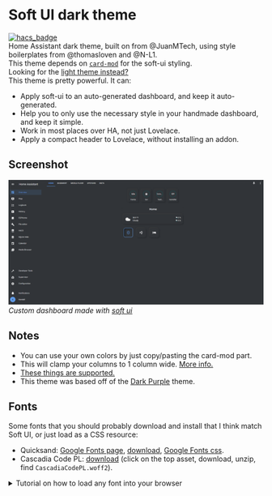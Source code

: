 # Soft UI dark theme
[![hacs_badge](https://img.shields.io/badge/HACS-Default-orange.svg?style=for-the-badge)](https://github.com/custom-components/hacs)  
Home Assistant dark theme, built on from @JuanMTech, using style boilerplates from @thomasloven and @N-L1.  
This theme depends on [`card-mod`](https://github.com/thomasloven/lovelace-card-mod) for the soft-ui styling.  
Looking for the [light theme instead?](https://github.com/KTibow/lovelace-light-soft-ui-theme/)  
This theme is pretty powerful. It can:
- Apply soft-ui to an auto-generated dashboard, and keep it auto-generated.
- Help you to only use the necessary style in your handmade dashboard, and keep it simple.
- Work in most places over HA, not just Lovelace.
- Apply a compact header to Lovelace, without installing an addon.
## Screenshot
[![Screenshot of it](darktheme.png)](#)
*Custom dashboard made with [soft ui](https://github.com/N-l1/lovelace-soft-ui)*
## Notes
- You can use your own colors by just copy/pasting the card-mod part.
- This will clamp your columns to 1 column wide. [More info.](https://github.com/KTibow/lovelace-light-soft-ui-theme/issues/6#issuecomment-669204209)
- [These things are supported.](https://github.com/KTibow/lovelace-light-soft-ui-theme/issues/3)
- This theme was based off of the [Dark Purple](https://github.com/JuanMTech/Home_Assistant_files/blob/b2ffbf2a3ffc05638b02f06d63e45618740ae281/themes/dark_purple.yaml) theme.
## Fonts
Some fonts that you should probably download and install that I think match Soft UI, or just load as a CSS resource:
- Quicksand: [Google Fonts page](https://fonts.google.com/specimen/Quicksand), [download](https://fonts.google.com/download?family=Quicksand), [Google Fonts css](https://fonts.googleapis.com/css?family=Quicksand&display=swap).
- Cascadia Code PL: [download](https://github.com/microsoft/cascadia-code/releases/latest) (click on the top asset, download, unzip, find `CascadiaCodePL.woff2`).
  
<details><summary>Tutorial on how to load any font into your browser</summary>

Upload the `woff2` into `/config/www`, and then make a file called `/config/www/fonts.js` which contains this:
```js
function loadcss() {
    let css = '/local/fonts.css?v=0.001'
    
    let link = document.createElement('link');
    let head = document.getElementsByTagName('head')[0];
    let tmp;
    link.rel = 'stylesheet';
    link.type = 'text/css';

    tmp = link.cloneNode(true);
    tmp.href = css;
    head.appendChild(tmp);
    console.info('%c Loaded font CSS at ' + css, 'color: white; background: #000; font-weight: 700;');
}
loadcss();
```
Then make a file called `/config/www/fonts.css` which contains this:
```css
@font-face {
  font-family: 'Cascadia Code PL';
  font-style: normal;
  font-weight: 400;
  src: url(/local/CascadiaCodePL.woff2) format('woff2');
}
```
(For each font, create the same thing in the file, but changing the source and name of font.)  
Then finally add `/local/fonts.js` to your list of lovelace resources. (Maybe?) Restart Home Assistant. Press Ctrl+Shift+R. Done!  
Credit to https://community.home-assistant.io/t/use-ttf-in-lovelace/143495.
</details>
